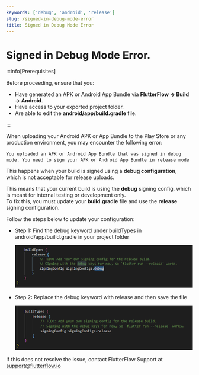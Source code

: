 ```yaml
---
keywords: ['debug', 'android', 'release']
slug: /signed-in-debug-mode-error
title: Signed in Debug Mode Error
---
```

# Signed in Debug Mode Error.

:::info[Prerequisites]

Before proceeding, ensure that you:

- Have generated an APK or Android App Bundle via **FlutterFlow → Build → Android**.
- Have access to your exported project folder.
- Are able to edit the **android/app/build.gradle** file.

:::

When uploading your Android APK or App Bundle to the Play Store or any production environment, you may encounter the following error:

```
You uploaded an APK or Android App Bundle that was signed in debug mode. You need to sign your APK or Android App Bundle in release mode
```

This happens when your build is signed using a **debug configuration**, which is not acceptable for release uploads.

This means that your current build is using the **debug** signing config, which is meant for internal testing or development only.  
To fix this, you must update your **build.gradle** file and use the **release** signing configuration.


Follow the steps below to update your configuration:

- Step 1: Find the debug keyword under buildTypes in android/app/builld.gradle in your project folder

    ![](../../assets/20250430121331806679.png)

- Step 2: Replace the debug keyword with release and then save the file
    
    ![](../../assets/20250430121332062568.png)



If this does not resolve the issue, contact FlutterFlow Support at support@flutterflow.io